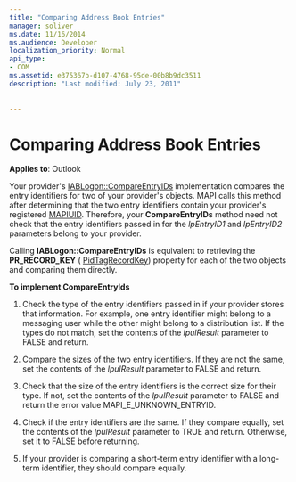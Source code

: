 ```yaml
---
title: "Comparing Address Book Entries"
manager: soliver
ms.date: 11/16/2014
ms.audience: Developer
localization_priority: Normal
api_type:
- COM
ms.assetid: e375367b-d107-4768-95de-00b8b9dc3511
description: "Last modified: July 23, 2011"
 
 
---
```


# Comparing Address Book Entries

  
  
**Applies to**: Outlook 
  
Your provider's [IABLogon::CompareEntryIDs](iablogon-compareentryids.md) implementation compares the entry identifiers for two of your provider's objects. MAPI calls this method after determining that the two entry identifiers contain your provider's registered [MAPIUID](mapiuid.md). Therefore, your **CompareEntryIDs** method need not check that the entry identifiers passed in for the  _lpEntryID1_ and  _lpEntryID2_ parameters belong to your provider. 
  
Calling **IABLogon::CompareEntryIDs** is equivalent to retrieving the **PR_RECORD_KEY** ( [PidTagRecordKey](pidtagrecordkey-canonical-property.md)) property for each of the two objects and comparing them directly.
  
 **To implement CompareEntryIds**
  
1. Check the type of the entry identifiers passed in if your provider stores that information. For example, one entry identifier might belong to a messaging user while the other might belong to a distribution list. If the types do not match, set the contents of the  _lpulResult_ parameter to FALSE and return. 
    
2. Compare the sizes of the two entry identifiers. If they are not the same, set the contents of the  _lpulResult_ parameter to FALSE and return. 
    
3. Check that the size of the entry identifiers is the correct size for their type. If not, set the contents of the  _lpulResult_ parameter to FALSE and return the error value MAPI_E_UNKNOWN_ENTRYID. 
    
4. Check if the entry identifiers are the same. If they compare equally, set the contents of the  _lpulResult_ parameter to TRUE and return. Otherwise, set it to FALSE before returning. 
    
5. If your provider is comparing a short-term entry identifier with a long-term identifier, they should compare equally.
    

